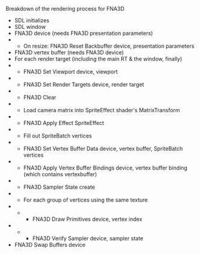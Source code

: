 Breakdown of the rendering process for FNA3D
- SDL initializes
- SDL window
- FNA3D device (needs FNA3D presentation parameters)
- - On resize: FNA3D Reset Backbuffer device, presentation parameters
- FNA3D vertex buffer (needs FNA3D device)
- For each render target (including the main RT & the window, finally)
- - FNA3D Set Viewport device, viewport
- - FNA3D Set Render Targets device, render target
- - FNA3D Clear
- - Load camera matrix into SpriteEffect shader's MatrixTransform
- - FNA3D Apply Effect SpriteEffect
- - Fill out SpriteBatch vertices
- - FNA3D Set Vertex Buffer Data device, vertex buffer, SpriteBatch vertices
- - FNA3D Apply Vertex Buffer Bindings device, vertex buffer binding (which contains vertexbuffer)
- - FNA3D Sampler State create
- - For each group of vertices using the same texture
- - - FNA3D Draw Primitives device, vertex index
- - - FNA3D Verify Sampler device, sampler state
- FNA3D Swap Buffers device
